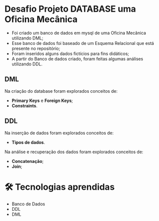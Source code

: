 # Desafio Projeto DATABASE uma Oficina Mecânica
- Foi criado um banco de dados em mysql de uma Oficina Mecânica utilizando DML;
- Esse banco de dados foi baseado de um Esquema Relacional que está presente no repositório;
- Foram inseridos alguns dados fictícios para fins didáticos;
- A partir do Banco de dados criado, foram feitas algumas análises utilizando DDL.

## DML

Na criação do database foram explorados conceitos de:
- **Primary Keys** e **Foreign Keys**;
- **Constraints**.

## DDL

Na inserção de dados foram explorados conceitos de:
- **Tipos de dados**.

Na análise e recuperação dos dados foram explorados conceitos de:
- **Concatenação**;
- **Join**;


# 🛠️ Tecnologias aprendidas

- Banco de Dados
- DDL
- DML
